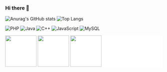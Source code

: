 ### Hi there 👋
![Anurag's GitHub stats](https://github-readme-stats.vercel.app/api?username=matheuslopesduarte&show_icons=true&theme=transparent)
![Top Langs](https://github-readme-stats.vercel.app/api/top-langs/?username=matheuslopesduarte&hide_progress=true&theme=transparent )

![PHP](https://img.shields.io/badge/php-%23777BB4.svg?style=for-the-badge&logo=php&logoColor=white)
![Java](https://img.shields.io/badge/java-%23ED8B00.svg?style=for-the-badge&logo=openjdk&logoColor=white)
![C++](https://img.shields.io/badge/c++-%2300599C.svg?style=for-the-badge&logo=c%2B%2B&logoColor=white)
![JavaScript](https://img.shields.io/badge/javascript-%23323330.svg?style=for-the-badge&logo=javascript&logoColor=%23F7DF1E)
![MySQL](https://img.shields.io/badge/mysql-%2300f.svg?style=for-the-badge&logo=mysql&logoColor=white)


<div style="background-color:white;color:white">

<img style="height:100px;background-color:white;" src="https://lh3.googleusercontent.com/fife/AKsag4NYaNSx0bF2a1oEWNNY3XrmIesiK7W3umkDI-YGijU2gYrsNpUkD_QJY7PLhYOF4Pgp3Lj4WbT21e5A9_SFOL24KEYiZM6Tk-ppP_JYFkCO71Y1HdPDvobgv1V5dWlXMZbxd5hbyExRAqcAkzF_hi6MrICjJO7m5MoDQZjZlRdoeajmgNXNVd5YLA4l3IU1YtApzC6bzx4naruKl6x-Mg8y5F-wvxMjpbysWJnTw2hydZdBgEb-IAa2Io6CHgm51sSI1jnnD1IfblTwnU2EnY-Ps9CkD9K117QC1NoQ_c59jDx85FSRQ8sCGiTx7dsyesk3hyG4sc-ISwt4aqGFSmNinNEo-QSQcVrpf2rQXR1YAZjPRNFu5DEAL_re3Jo165PdlTfFB0lcLD77L5u28rz1jJjeduesen1YytU7JknAmkp_uuMJUVFbrw5kqifUkRxleF8OiNVksa2MBVQINJpSmQPpWqk9P201mYrzEayxk3pLq6NNK51qnNJEgidM5EmlON79QZIneuNE7KERsqFMoykG-yuusnxIezjz_70hBQZraG1Ns3v7Xy5mxRXByDiuzZxAbPRaiLGMu2B8xz_b_k-l490yJHqHUQcavRP9OBskzK5DElx_275qiBH4ddWVvSd9hJw-k_xI1VwahxFgXDPvA4tunQQose9jxhi6cwASXDWePdhBJlHztQNR3jTvNzbXdk77f8-AyZHJlazbPIeKNaT1kw7xy4rO1fdOjFUQaEmgtNz-_4P7kvNQcRt39AeLFe_yizBrd3CCztZUn6s2HzSIaacfJKLhXhir92SqBQlKrnV3oEiUIUCC_U9g0p_gRC-gRCI89M02OtPI0vO3SttTiKSru0jO-Bs07MaLA1GsT7WI6YiUu4sR8tbDuU9Feb1ZXeZBNtlj9w3cudMev6tmseirJhwWhAwe9bYYOEHCFgF3--wiOq3lJ3yUWhegNYYAN_b-KaQVJvIMjTKOqEefUCaRFM9A-19zfG07YFCurfYT_NKhdmmTgt769MTH2lW46vVXy51IvBzpuJxS5x00cYQ11LxC6CWrcaFwoUEhj9jx71wZLl40SNTvRghHaulHBryxI66X82zXJX5402mtynr3WaUBLsSDlao19bHhHj4X5iceHLIRoaLJkt1kTpPOlmXoosN02ISaA7Nxj4DoSJTzx9nScS9xbg42jXL4yxrmuVB7s8dAjqjC37TnK_rje7Yc17qhUze-QKDKOqYhSuCypgL9Rt9sqHME4Kd9g3kAZ36mf6zisCGnqbgsigB2p13Q7c40nxYiSgS08LhB0FL5WonGBRACjh3i1HgjBVjb1ywsJghBic8wTawuayRVehguJkcyQdT9dyEtvKmsyMepA1s_yjpKFR5aKGy6cNFNq0-7HnOh6hn3njANT2Kg2hq6r4uGdqBiLpAya1P82_wywqHXO2lmmoD8JzIwUgo12gFKgvbbI1xwpv2g8hWHYoUW0n0zUpwvHr9SSNcWF-tDf1gR0wzt9gH79KlpQz6A_JSmsR4lsDl9gXFksCohH1-wJ6CBu8ZVwpUX-FhMiJPAqA-HFH_-AHwE6doZpCwrUgKvqMxVJXwc1XofOVKgkg=w1311-h625">
<img style="height:100px;background-color:white;" src="https://lh3.googleusercontent.com/fife/AKsag4MzQOee317yPamBXhcpIX2y3ksaSkN4-iHt4Iw1cttGEEihMDWNNnLk6qZSNooGDLiyvHhUP3-bMAxPkyjBzcdubiS3G1N800z4enTIioekGj1J2QwPjWGJMekT5ao22PK003poo4mbx6EYW7rtBGFglIubJWiT2iGPVo0EP0AdISx39S_9L83KiKE0YHxCNi534nTtjUJJ4-KDDMEiO8gi5yghMuQwGONPKMgjxCOSSwgl54lrCuawZ7LOYl0qeknBF8yEv8jtpKrCqw1H-Lj-TNOVmR_RPG7cwpKk9YDLzVlR6JVRUoLJtY1lHNMU6LnknxHLu7ZKMm5GnGO-A6uSHFVcsfJKAgSBenwswYGDJh-zz7WS209U65DMBJKAGqyOw0t7O-vFzwlVEvvKC-YJDsPLopb0kN0KftfaMrpYrBOi6fS_htxnqlLGRR8KOr0xUaz_9LGNoMrUm42UbJfhAwFVk6tA0a-K2WZMHVSqcpPqLnpRJO0hqaJhk3bftHtJJ6-ruKcX6z_YJFmMxsIuPxjBLq_2vrJHzcFHy3xN5TSxjMc8HTz9BUFgxrfLwvDR8yAC97m2ENkIWpmSJ1JiH5zgHm43EJCPCR_RT7vdNp8p2m0HxDPPNtaH94Fz3LEVSo1oOtVEUAeZzxIAnsUGHvNHf6qYL_z63DB3UDMT8ww1ls_ulmelE2eN0A37B7tq0VCkgQTkMaQMtic_NdNmkm_5m1MdNrGTbVsjtNyy4dNDbFBVRnKmNL-YturtARQyT4X_cRpaorRyYnwJY0l-NaZIUx4mDQArjl5tbYhh0Hqa7kdadwh0SwTkmN6FK8XPpRUX1GSABBgDVXN6RHrTps5nw-cofXgFDAlAfM9c5VsO1ms5AGrCstlSSkRpCLd4u7ggBpWUmeZ8cdwKpRtZVh2yPoGJxYBHsEoLhc0TiERPE9w8rxCyRgSRmU5hmV9sbUPaIuIUJZW5oIF0ShP78LW7xa4oIc_xKd-3olfHMxeGXgjHncYY_apXgqRq-LZmnnN1VItZchs-OMOBL6z4LDhSAZ3d3bdcj3FTmIlsE1L9w9fgFoHB0LpkVvfJiyi9MKWC2HQkwgSA-xSDBqryVAp7eJSNXdGDN8XQpDvAXK0q1y9J2bo6yfv1W1YTEWKvynBLwPH4OogYGTinr6h3x29WEegW2g_tZR1LjuLI4qu9ebFYVdeWY29hRinO2pXGEpm0JlXZcYeTRlKzyyaVdLgJ1LiPBiofjEgwxG2-HqWRb5y-40rlMhF3hVcQ8NPXZBxOECK14TMZ64Bw49pl3CH6hAsKUdb6LBc0ETo7xuxnKh29gGJkhTsYiKFxEUQaavZTezwqQvT_XaNvfF-FEENVf-D0mUJArxSjNK3qUHWnSSU31v1S3Mtmg7r7CqPs0ZoOvjYPvHdSfkwk00xReV1OcY1aQYIHQVxIdEQp1F63pnFXpFFTWNwPaiV_oRr4rcd2duDFYS-QmMTV5ZV_yEcaVjSBAQy2Z6U_SL6xiyYkBeKIu5Cr53oERIgn1jYyH5teXOd7VqDE6oUHZlCa_sEqaTvahQH3vxjH36fTkj9oGAJ6oUk3tAS5FixamUubMjebNa4FgQ=w1311-h625">
<img style="height:100px;background-color:white;" src="https://lh3.googleusercontent.com/fife/AKsag4MMuK-UFyy480Oz896xuxfH4sbVpUXhJVDPMY7VBlCotX7XflWD1yXXgrfebkGAa79alFu4Hec-Vo2lNN3O2v4JUWpKnGXzJwvkfJWlMb7pH2ii4QtdNOTXLAWW96LoyEr7tDTZ-G9fJ8nV0tS7w1SyzMR06kh-Z1_Ha9v40P5pcDmSVDsLUubBs4EbqAjrbJpUmMg0gWM1uccwNUWPVQvcuIeiKtTW1Hpx7XS1p_1a9HYFznjOzhqtfirPT2KqSn8dAkrjRRTuhaoay7LAJf-DSt1-SKJpSk6V6q5rfogtrD-r1O_G6TzBIAAwGK5iVVNFrX_pzSnFGCRP1hls70r1_mASZPljVmEeUnDip-nUWMdoLYh0uDU7PxVRKPjgiJu0u_ktmyxF8BqWotPMyKtkX2mgJEkwZuJWCKHrju_CI8uECUMFvXqMAnAKwNJ1dcyooabAbcai-a3Gwk_LYcr1edlKRgLrfS0uBbHZUMSbefTKwvDIqzoOis2jEGPWcS-KxyVdJd-FdctKbtYhJAkqzBY20jnD6wZ-phl--pAAsN3HKr_xCLJz6TxV-UA9vISx7Alm_SzuY6X0VXnsxSD5grb8tfJ3RJPsT--Ep5BOMxZVAXMDz_UYbflJ3bt_bAzhpfS5vu2ZUe_dZ1P9ae9synWFVLYMcxHkUMEKaafexVgkb6bfHqSWxkrV9Fs658c7MGAlOonMuJZGEZtrtKplmAIlcZCqZODzzo_rWYZfoup0wFJJotHZMKuMO0PUqFzHfbrA2zsT5aImjS-06H0Px7GSLumWdsYrmosI2Q4Xw4KOh0k1zhKkTwzo1fwsLQqB3TCzXUUAMF7xrlxs052VqXnU_FgH9vnDbkvJhb3LFkdOKyJywMwRZWpZz1WbcV8BxhLGbVNI239zipmg6-wG_cxdM4vJ46mIlAgs_wXlYARIiQ2RzDeJjO8Git34zIUL2GankBl3k0x8370nzJajrN6w9iJICA969Il3y7MJfqe6DOIu3Lib27hifyXaaTnkOddsIMTqsaYycSnYrYulqhpPcH_By_U0O0c6efBQ19nIGGHP5E7HNAk15E1mmEd7SvYp2vw_9zDMMBhMP7uSjOPi7rLP1Y2Bsipz3fFLEuF7n5Cs0CQdpo8dM1SnRCGllpqMNZ4HxIDrdynwxIGorXST03VjmvDwuGKgOGvRDNDSvGF6yZUCxq3S-oNHRNiIAdRs3W0y7NfYBnOSmFX0Iks3MpZlqnleAlnD0efoWaiZhDZIBnx9_EvULlMn2tWaI93BUdudcee9EuAZWQ2fS7-5MVzvmPIdqOzOvxYqyrheWs7M0UtDmin-immppATe4oNXe5i2qWytggmNAjew98JR85Z7qsGSxC63PMUzkLoWqAelh2FE1Wt6o3__2WoohlzmI1BM-1x1h5hvtLC10Hu_pTYILmWVUNcjZlndLr7WTgDoMof9VDs0w2ZLJnufAeeNUdysFTcoWG0NR9_81Jd-Gm2i3cO9LQ42Js2GTMBCQPKtBEcsfp3p5sDZA5sdfoxH0nU8b93AedAJjvblLyqtHqH28q4iuWya13gnlJA9VEdX4mHSCggKFnHTQQxYtlpCoZkN6g=w1311-h625">
</div>


